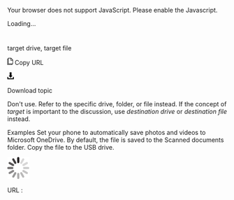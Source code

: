 Your browser does not support JavaScript. Please enable the Javascript.

Loading...

# 

target drive, target file

![Copy URL](target-drive-target-file_files/Copy.png)
Copy URL

![Download](target-drive-target-file_files/Download.png)

Download topic

Don't use. Refer to the specific drive, folder, or file instead. If the concept of *target* is important to the discussion, use *destination drive* or *destination file* instead. 

Examples
Set your phone to automatically save photos and videos to Microsoft OneDrive.
By default, the file is saved to the Scanned documents folder.
Copy the file to the USB drive.

![In progress](target-drive-target-file_files/activity-large.gif)

URL :

